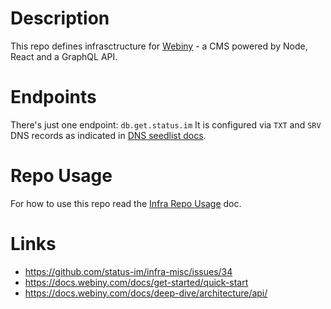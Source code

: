 # Description

This repo defines infrasctructure for [Webiny](https://www.webiny.com/) - a CMS powered by Node, React and a GraphQL API.

# Endpoints

There's just one endpoint: `db.get.status.im`
It is configured via `TXT` and `SRV` DNS records as indicated in [DNS seedlist docs](https://docs.mongodb.com/manual/reference/connection-string/#connections-dns-seedlist).

# Repo Usage

For how to use this repo read the [Infra Repo Usage](https://github.com/status-im/infra-docs/blob/master/articles/infra_repo_usage.md) doc.

# Links

* https://github.com/status-im/infra-misc/issues/34
* https://docs.webiny.com/docs/get-started/quick-start
* https://docs.webiny.com/docs/deep-dive/architecture/api/
